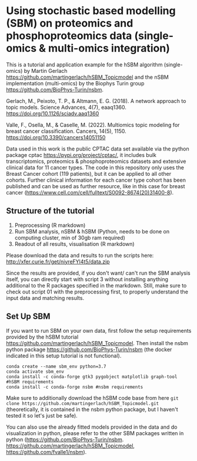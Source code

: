 # Using stochastic based modelling (SBM) on proteomics and phosphoproteomics data (single-omics & multi-omics integration)

This is a tutorial and application example for the hSBM algorithm (single-omics) by Martin Gerlach 
https://github.com/martingerlach/hSBM_Topicmodel 
and the nSBM implementation (multi-omics) by the Biophys Turin group https://github.com/BioPhys-Turin/nsbm.


Gerlach, M., Peixoto, T. P., & Altmann, E. G. (2018). A network approach to topic models. Science Advances, 4(7), eaaq1360. https://doi.org/10.1126/sciadv.aaq1360

Valle, F., Osella, M., & Caselle, M. (2022). Multiomics topic modeling for breast cancer classification. Cancers, 14(5), 1150. https://doi.org/10.3390/cancers14051150

Data used in this work is the public CPTAC data set available via the python package cptac https://pypi.org/project/cptac/, it includes bulk transcriptomics,
proteomics & phosphoproteomics datasets and extensive clinical data for 11 cancer types. 
The code in this repository only uses the Breast Cancer cohort 
(119 patients), but it can be applied to all other cohorts. Further clinical information for each cancer type cohort has been published and can be used as further resource, 
like in this case for breast cancer (https://www.cell.com/cell/fulltext/S0092-8674(20)31400-8).

## Structure of the tutorial

1. Preprocessing (R markdown)
2. Run SBM analysis, nSBM & hSBM (Python, needs to be done on computing cluster, min of 30gb ram required)
3. Readout of all results, visualisation (R markdown)

Please download the data and results to run the scripts here: http://xfer.curie.fr/get/niyreFYl4t5/data.zip

Since the results are provided, if you don't want/ can't run the SBM analysis itself, you can directly start with script 3 without installing anything additional to the R packages specified in the markdown.
Still, make sure to check out script 01 with the preprocessing first, to properly understand the input data and matching results.

## Set Up SBM

If you want to run SBM on your own data, first follow the setup requirements provided by the hSBM tutorial https://github.com/martingerlach/hSBM_Topicmodel. 
Then install the nsbm python package https://github.com/BioPhys-Turin/nsbm (the docker indicated in this setup tutorial is not functional). 

```
conda create --name sbm_env python=3.7
conda activate sbm_env
conda install -c conda-forge gtk3 pygobject matplotlib graph-tool #hSBM requirements
conda install -c conda-forge nsbm #nsbm requirements

```

Make sure to additionally download the hSBM code base from here `git clone https://github.com/martingerlach/hSBM_Topicmodel.git` 
(theoretically, it is contained in the nsbm python package, but I haven't tested it so let's just be safe).

You can also use the already fitted models provided in the data and do visualization in python, please refer to the other SBM packages written in python (https://github.com/BioPhys-Turin/nsbm. https://github.com/martingerlach/hSBM_Topicmodel, https://github.com/fvalle1/nsbm).







```

